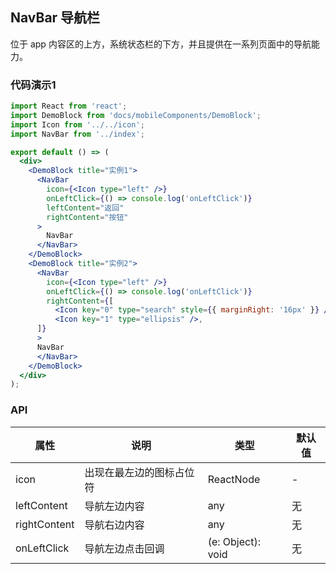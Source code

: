 ## NavBar 导航栏
位于 app 内容区的上方，系统状态栏的下方，并且提供在一系列页面中的导航能力。

### 代码演示1
```jsx
import React from 'react';
import DemoBlock from 'docs/mobileComponents/DemoBlock';
import Icon from '../../icon';
import NavBar from '../index';

export default () => (
  <div>
    <DemoBlock title="实例1">
      <NavBar
        icon={<Icon type="left" />}
        onLeftClick={() => console.log('onLeftClick')}
        leftContent="返回"
        rightContent="按钮"
      >
        NavBar
      </NavBar>
    </DemoBlock>
    <DemoBlock title="实例2">
      <NavBar
        icon={<Icon type="left" />}
        onLeftClick={() => console.log('onLeftClick')}
        rightContent={[
          <Icon key="0" type="search" style={{ marginRight: '16px' }} />,
          <Icon key="1" type="ellipsis" />,
      ]}
      >
      NavBar
      </NavBar>
    </DemoBlock>
  </div>
);
```

### API

属性 | 说明 | 类型 | 默认值
----|-----|------|------
| icon   | 出现在最左边的图标占位符  | ReactNode |  - |
| leftContent   | 导航左边内容      | any |    无  |
| rightContent   | 导航右边内容      | any |    无  |
| onLeftClick   | 导航左边点击回调      | (e: Object): void |    无  |
